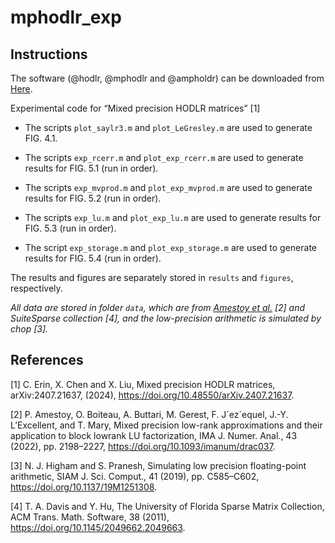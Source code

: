 # mphodlr_exp

Instructions
------------

The software (@hodlr, @mphodlr and @ampholdr) can be downloaded from [Here](https://github.com/chenxinye/mhodlr).

Experimental code for “Mixed precision HODLR matrices” [1]

* The scripts ``plot_saylr3.m`` and ``plot_LeGresley.m`` are used to generate FIG. 4.1.

* The scripts ``exp_rcerr.m`` and ``plot_exp_rcerr.m`` are used to generate results for FIG. 5.1 (run in order).

* The scripts ``exp_mvprod.m`` and ``plot_exp_mvprod.m`` are used to generate results for FIG. 5.2 (run in order).

* The scripts ``exp_lu.m`` and ``plot_exp_lu.m`` are used to generate results for FIG. 5.3 (run in order).

* The script ``exp_storage.m`` and ``plot_exp_storage.m`` are used to generate results for FIG. 5.4 (run in order).


The results and figures are separately stored in ``results`` and ``figures``, respectively. 

_All data are stored in folder ``data``, which are from [Amestoy et al.](https://gitlab.com/mgerest/mixedblr) [2] and SuiteSparse collection [4], and the low-precision arithmetic is simulated by chop [3]._

References
------------


[1] C. Erin, X. Chen and X. Liu, Mixed precision HODLR matrices, arXiv:2407.21637, (2024), https://doi.org/10.48550/arXiv.2407.21637.

[2] P. Amestoy, O. Boiteau, A. Buttari, M. Gerest, F. J´ez´equel, J.-Y. L’Excellent, and
T. Mary, Mixed precision low-rank approximations and their application to block lowrank
LU factorization, IMA J. Numer. Anal., 43 (2022), pp. 2198–2227, https://doi.org/10.1093/imanum/drac037.

[3] N. J. Higham and S. Pranesh, Simulating low precision floating-point arithmetic, SIAM J. Sci. Comput., 41 (2019), pp. C585–C602, https://doi.org/10.1137/19M1251308.

[4] T. A. Davis and Y. Hu, The University of Florida Sparse Matrix Collection, ACM Trans. Math. Software, 38 (2011), https://doi.org/10.1145/2049662.2049663.
